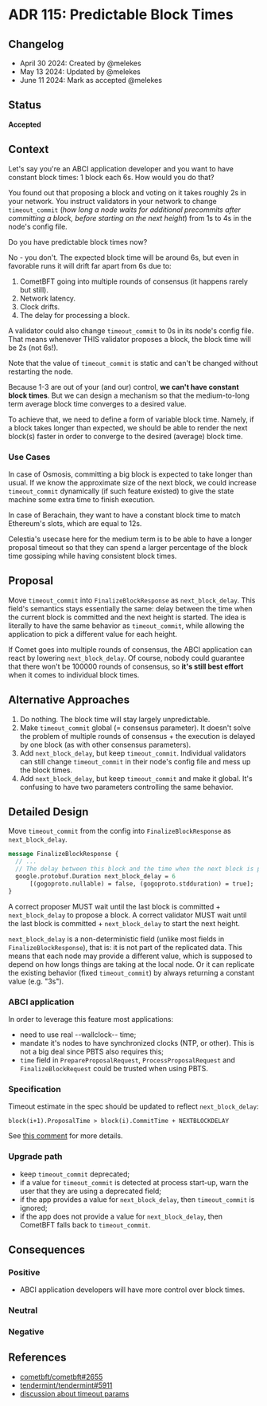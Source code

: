 # ADR 115: Predictable Block Times

## Changelog

 - April 30 2024: Created by @melekes
 - May 13 2024: Updated by @melekes
 - June 11 2024: Mark as accepted @melekes

## Status

**Accepted**

## Context

Let's say you're an ABCI application developer and you want to have
constant block times: 1 block each 6s. How would you do that?

You found out that proposing a block and voting on it takes roughly 2s in your
network. You instruct validators in your network to change `timeout_commit`
(_how long a node waits for additional precommits after committing a block,
before starting on the next height_) from 1s to 4s in the node's config file.

Do you have predictable block times now?

No - you don't. The expected block time will be around 6s, but even in
favorable runs it will drift far apart from 6s due to:

1. CometBFT going into multiple rounds of consensus (it happens rarely but
   still).
2. Network latency.
3. Clock drifts.
4. The delay for processing a block.

A validator could also change `timeout_commit` to 0s in its node's config file.
That means whenever THIS validator proposes a block, the block time will be 2s
(not 6s!).

Note that the value of `timeout_commit` is static and can't be changed
without restarting the node.

Because 1-3 are out of your (and our) control, **we can't have constant block
times**. But we can design a mechanism so that the medium-to-long term average
block time converges to a desired value.

To achieve that, we need to define a form of variable block time. Namely, if a
block takes longer than expected, we should be able to render the next block(s)
faster in order to converge to the desired (average) block time.

### Use Cases

In case of Osmosis, committing a big block is expected to take longer than
usual. If we know the approximate size of the next block, we could increase
`timeout_commit` dynamically (if such feature existed) to give the state
machine some extra time to finish execution.

In case of Berachain, they want to have a constant block time to match
Ethereum's slots, which are equal to 12s.

Celestia's usecase here for the medium term is to be able to have a longer
proposal timeout so that they can spend a larger percentage of the block time
gossiping while having consistent block times.

## Proposal

Move `timeout_commit` into `FinalizeBlockResponse` as `next_block_delay`. This
field's semantics stays essentially the same: delay between the time when the
current block is committed and the next height is started. The idea is
literally to have the same behavior as `timeout_commit`, while allowing the
application to pick a different value for each height.

If Comet goes into multiple rounds of consensus, the ABCI application can react
by lowering `next_block_delay`. Of course, nobody could guarantee that there
won't be 100000 rounds of consensus, so **it's still best effort** when it
comes to individual block times.

## Alternative Approaches

1. Do nothing. The block time will stay largely unpredictable.
2. Make `timeout_commit` global (= consensus parameter). It doesn't solve the
   problem of multiple rounds of consensus + the execution is delayed by one
   block (as with other consensus parameters).
3. Add `next_block_delay`, but keep `timeout_commit`. Individual validators can
   still change `timeout_commit` in their node's config file and mess up the
   block times.
4. Add `next_block_delay`, but keep `timeout_commit` and make it global. It's
   confusing to have two parameters controlling the same behavior.

## Detailed Design

Move `timeout_commit` from the config into `FinalizeBlockResponse` as `next_block_delay`.

```protobuf
message FinalizeBlockResponse {
  // ...
  // The delay between this block and the time when the next block is proposed.
  google.protobuf.Duration next_block_delay = 6
      [(gogoproto.nullable) = false, (gogoproto.stdduration) = true];
}
```

A correct proposer MUST wait until the last block is committed + `next_block_delay` to propose a block.
A correct validator MUST wait until the last block is committed + `next_block_delay` to start the next height.

`next_block_delay` is a non-deterministic field (unlike most fields in
`FinalizeBlockResponse`), that is: it is not part of the replicated data. This
means that each node may provide a different value, which is supposed to depend
on how longs things are taking at the local node. Or it can replicate the
existing behavior (fixed `timeout_commit`) by always returning a constant value
(e.g. "3s").

### ABCI application

In order to leverage this feature most applications:

* need to use real --wallclock-- time;
* mandate it's nodes to have synchronized clocks (NTP, or other). This is
  not a big deal since PBTS also requires this;
* `time` field in `PrepareProposalRequest`, `ProcessProposalRequest` and
  `FinalizeBlockRequest` could be trusted when using PBTS.

### Specification

Timeout estimate in the spec should be updated to reflect `next_block_delay`:

```
block(i+1).ProposalTime > block(i).CommitTime + NEXTBLOCKDELAY
```

See [this comment][spec-comment] for more details.

### Upgrade path

* keep `timeout_commit` deprecated;
* if a value for `timeout_commit` is detected at process start-up, warn the
  user that they are using a deprecated field;
* if the app provides a value for `next_block_delay`, then `timeout_commit` is
  ignored;
* if the app does not provide a value for `next_block_delay`, then CometBFT falls
  back to `timeout_commit`.

## Consequences

### Positive

- ABCI application developers will have more control over block times.

### Neutral

### Negative

## References

* [cometbft/cometbft#2655](https://github.com/cometbft/cometbft/issues/2655)
* [tendermint/tendermint#5911](https://github.com/tendermint/tendermint/issues/5911)
* [discussion about timeout params](https://github.com/cometbft/cometbft/discussions/2266)

[spec-comment]: https://github.com/tendermint/tendermint/issues/5911#issuecomment-804889910
